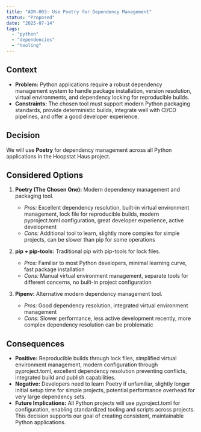 ```yaml
---
title: "ADR-003: Use Poetry for Dependency Management"
status: "Proposed"
date: "2025-07-14"
tags:
  - "python"
  - "dependencies"
  - "tooling"
---
```


## Context

* **Problem:** Python applications require a robust dependency management system to handle package installation, version resolution, virtual environments, and dependency locking for reproducible builds.
* **Constraints:** The chosen tool must support modern Python packaging standards, provide deterministic builds, integrate well with CI/CD pipelines, and offer a good developer experience.

## Decision

We will use **Poetry** for dependency management across all Python applications in the Hoopstat Haus project.

## Considered Options

1. **Poetry (The Chosen One):** Modern dependency management and packaging tool.
   * *Pros:* Excellent dependency resolution, built-in virtual environment management, lock file for reproducible builds, modern pyproject.toml configuration, great developer experience, active development
   * *Cons:* Additional tool to learn, slightly more complex for simple projects, can be slower than pip for some operations

2. **pip + pip-tools:** Traditional pip with pip-tools for lock files.
   * *Pros:* Familiar to most Python developers, minimal learning curve, fast package installation
   * *Cons:* Manual virtual environment management, separate tools for different concerns, no built-in project configuration

3. **Pipenv:** Alternative modern dependency management tool.
   * *Pros:* Good dependency resolution, integrated virtual environment management
   * *Cons:* Slower performance, less active development recently, more complex dependency resolution can be problematic

## Consequences

* **Positive:** Reproducible builds through lock files, simplified virtual environment management, modern configuration through pyproject.toml, excellent dependency resolution preventing conflicts, integrated build and publish capabilities.
* **Negative:** Developers need to learn Poetry if unfamiliar, slightly longer initial setup time for simple projects, potential performance overhead for very large dependency sets.
* **Future Implications:** All Python projects will use pyproject.toml for configuration, enabling standardized tooling and scripts across projects. This decision supports our goal of creating consistent, maintainable Python applications.